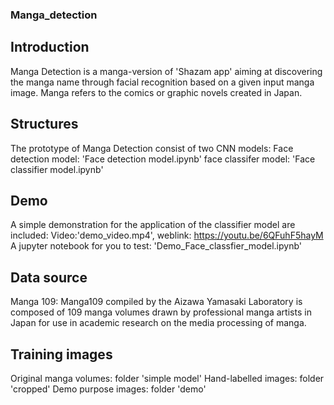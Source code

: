 ### Manga_detection
## Introduction 
Manga Detection is a manga-version of 'Shazam app' aiming at discovering the manga name through facial recognition based on a given input manga image. Manga refers to the comics or graphic novels created in Japan.

## Structures 
The prototype of Manga Detection consist of two CNN models: 
Face detection model: 'Face detection model.ipynb'
face classifer model: 'Face classifier model.ipynb'

## Demo
A simple demonstration for the application of the classifier model are included:
Video:'demo_video.mp4', weblink: https://youtu.be/6QFuhF5hayM
A jupyter notebook for you to test: 'Demo_Face_classfier_model.ipynb'

## Data source
Manga 109: Manga109 compiled by the Aizawa Yamasaki Laboratory is composed of 109 manga volumes drawn by professional manga artists in Japan for use in academic research on the media processing of manga. 

## Training images
Original manga volumes: folder 'simple model'
Hand-labelled images: folder 'cropped'
Demo purpose images: folder 'demo'
